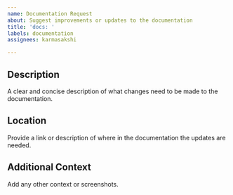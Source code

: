 ```yaml
---
name: Documentation Request
about: Suggest improvements or updates to the documentation
title: 'docs: '
labels: documentation
assignees: karmasakshi

---
```


## Description
A clear and concise description of what changes need to be made to the documentation.

## Location
Provide a link or description of where in the documentation the updates are needed.

## Additional Context
Add any other context or screenshots.
